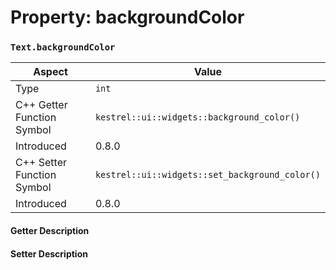 
# Property: backgroundColor
### `Text.backgroundColor`

| Aspect | Value |
| --- | --- |
| Type | `int` |
| C++ Getter Function Symbol | `kestrel::ui::widgets::background_color()` |
| Introduced | 0.8.0 |
| C++ Setter Function Symbol | `kestrel::ui::widgets::set_background_color()` |
| Introduced | 0.8.0 |

#### Getter Description

#### Setter Description


